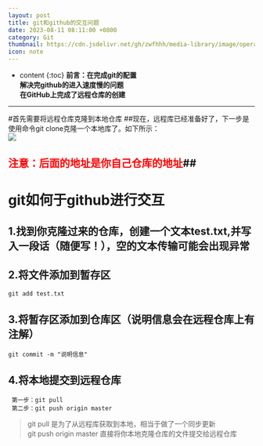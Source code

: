 ```yaml
---
layout: post
title: git和github的交互问题
date: 2023-08-11 08:11:00 +0800
category: Git
thumbnail: https://cdn.jsdelivr.net/gh/zwfhhh/media-library/image/operation.jpg
icon: note
---
```



* content
{:toc}
**前言：在完成git的配置<br>解决完github的进入速度慢的问题<br>在GitHub上完成了远程仓库的创建**
***
#首先需要将远程仓库克隆到本地仓库
##现在，远程库已经准备好了，下一步是使用命令git clone克隆一个本地库了。如下所示：  
![](http://img1.sycdn.imooc.com/59c1d9860001e0d806370127.png)  
## <font color='#FF0000'>注意：后面的地址是你自己仓库的地址</font>##
# git如何于github进行交互
## 1.找到你克隆过来的仓库，创建一个文本test.txt,并写入一段话（随便写！），空的文本传输可能会出现异常  
## 2.将文件添加到暂存区  
    git add test.txt
## 3.将暂存区添加到仓库区（说明信息会在远程仓库上有注解）
    git commit -m "说明信息"
## 4.将本地提交到远程仓库  
     第一步：git pull
     第二步：git push origin master
>git pull 是为了从远程库获取到本地，相当于做了一个同步更新  
>git push origin master 直接将你本地克隆仓库的文件提交给远程仓库
